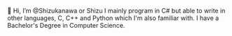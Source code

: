 👋 Hi, I’m @Shizukanawa or Shizu
I mainly program in C# but able to write in other languages, C, C++ and Python which I'm also familiar with.
I have a Bachelor's Degree in Computer Science.
